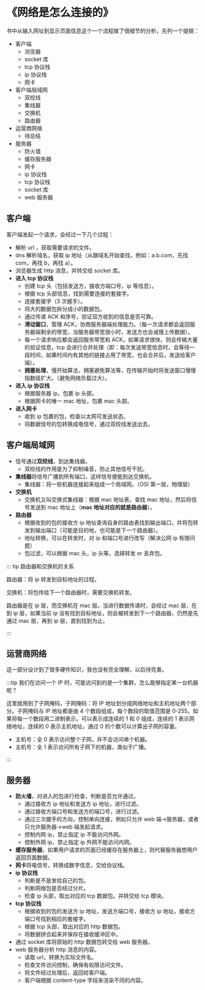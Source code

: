 # 《网络是怎么连接的》

书中从输入网址到显示页面信息这个一个流程做了很细节的分析，先列一个提纲：

- 客户端
  - 浏览器
  - socket 库
  - tcp 协议栈
  - ip 协议栈
  - 网卡
- 客户端局域网
  - 双绞线
  - 集线器
  - 交换机
  - 路由器
- 运营商网络
  - 待总结
- 服务器
  - 防火墙
  - 缓存服务器
  - 网卡
  - ip 协议栈
  - tcp 协议栈
  - socket 库
  - web 服务器

## 客户端

客户端发起一个请求，会经过一下几个过程：

- 解析 url ，获取需要请求的文件。
- dns 解析域名，获取 ip 地址（从跟域名开始查找，例如：a.b.com，先找 com，再找 b，再找 a）。
- 浏览器生成 http 消息，并转交给 socket 库。
- **进入 tcp 协议栈**
  - 创建 tcp 头（包括发送方，接收方端口号，ip 等信息）。
  - 根据 tcp 头部信息，找到需要连接的套接字。
  - 连接套接字（3 次握手）。
  - 将大的数据包拆分成小的数据包。
  - 通过传递 ACK 和序号，验证双方收到的信息是否可靠。
  - **滑动窗口**，管理 ACK，协商服务器端处理能力。（每一次请求都会返回服务器端剩余的带宽，当服务器带宽很小时，发送方也会减慢上传数据）。
  - 每一个请求响应都会返回服务带宽和 ACK，如果请求很快，则会传输大量的验证信息，tcp 会进行合并处理（即：每次发送带宽信息时，会等待一段时间，如果时间内有其他的链接占用了带宽，也会合并后，发送给客户端）。
  - **拥塞处理**，慢开始算法，拥塞避免算法等，在传输开始时将发送窗口慢慢指数级扩大。（避免网络负载过大）。
- **进入 ip 协议栈**
  - 根据服务器 ip，包裹 ip 头部。
  - 根据网卡的唯一 mac 地址，包裹 mac 头部。
- **进入网卡**
  - 收到 ip 包裹的包，检查以太网可发送状态。
  - 将数据信号的包转换成电信号，通过双绞线发送出去。

## 客户端局域网

- 信号通过**双绞线**，到达集线器。
  - 双绞线的作用是为了抑制噪音，防止其他信号干扰。
- **集线器**将信号广播到所有端口，这样信号便能到达交换机。
  - 集线器：将一些机器连接起来组成一个局域网。（OSI 第一层，物理层）
- **交换机**
  - 交换机又叫交换式集线器：根据 mac 地址表，查找 mac 地址，然后将信号发送到 mac 地址上（**mac 地址对应的就是路由器**）。
- **路由器**
  - 根据收到的包的接收方 ip 地址查询自身的路由表找到输出端口，并将包转发到输出端口（可能是目的地，也可能是下一个路由器）。
  - 地址转换，可以在转发时，对 ip 和端口号进行改写（解决公网 ip 有限问题）
  - 包过滤，可以根据 mac 头，ip 头等，选择转发 or 丢弃包。

::: tip 路由器和交换机的关系

路由器：将 ip 转发到目标地址的过程。

交换机：将包传给下一个路由器时，需要交换机转发。

路由器是在 ip 层，而交换机在 mac 层。当进行数据传递时，会经过 mac 层，在到 ip 层，如果当前 ip 没有找到目标地址，则会被转发到下一个路由器，仍然是先通过 mac 层，再到 ip 层，直到找到为止。

:::

## 运营商网络

这一部分设计到了很多硬件知识，我也没有完全理解，以后待完善。

:::tip 我们在访问一个 IP 时，可能访问到的是一个集群，怎么能够指定某一台机器呢？

这里就用到了子网掩码，子网掩码：将 IP 地址划分成网络地址和主机地址两个部分。子网掩码与 IP 地址都是由 4 个数段组成，每个数段的取值范围是 0-255。如果将每一个数段用二进制表示，可以表示成连续的 1 和 0 组成，连续的 1 表示网络地址，连续的 0 表示主机地址，通过 0 的个数可以计算出子网的容量。

- 主机号：全 0 表示访问整个子网，并不会访问单个机器。
- 主机号：全 1 表示访问所有子网下的机器，类似于广播。

:::

## 服务器

- **防火墙**，对进入的包进行检查，判断是否允许通过。
  - 通过接收方 ip 地址和发送方 ip 地址，进行过滤。
  - 通过接收方端口号和发送方的端口号，进行过滤。
  - 通过三次握手的方向，控制单向连接，例如只允许 web 端->服务器，或者只允许服务器->web 端发起请求。
  - 控制内网 ip，禁止指定 ip 不能访问外网。
  - 控制外网 ip，禁止指定 ip 外网不能访问内网。
- **缓存服务器**，如果用户请求的页面已经缓存在服务器上，则代替服务器想用户返回页面数据。
- **网卡**将电信号，转换成数字信息，交给协议栈。
- **ip 协议栈**
  - 判断是不是发给自己的包。
  - 判断网络包是否经过分片。
  - 检查 ip 头部，取出对应的 tcp 数据包。并转交给 tcp 模块。
- **tcp 协议栈**
  - 根据收到的包的发送方 ip 地址，发送方端口号，接收方 ip 地址，接收方端口号找到相应的套接字。
  - 根据 tcp 头部，取出对应的 http 数据包。
  - 将数据拼合起来并保存在接收缓冲区中。
- 通过 socket 库将原始的 http 数据包转交给 web 服务器。
- web 服务器分析 http 消息的内容。
  - 读取 url，转换为实际文件名。
  - 检查文件访问控制，确保有权限访问文件。
  - 将文件经过处理后，返回给客户端。
  - 客户端根据 content-type 字段来渲染不同的内容。

